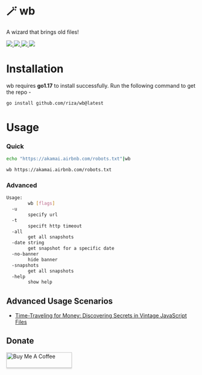 <h1>🪄 wb</h1>  
<p> A wizard that brings old files!</p>  
<p>  
  <a href="https://opensource.org/licenses/MIT">  
    <img src="https://img.shields.io/badge/license-MIT-_red.svg">  
  <a href="https://goreportcard.com/badge/github.com/riza/wb">  
    <img src="https://goreportcard.com/badge/github.com/riza/wb">  
  </a>  
  <a href="https://github.com/riza/wb/releases">  
    <img src="https://img.shields.io/github/release/riza/wb">  
  </a>  
  <a href="https://twitter.com/rizasabuncu">  
    <img src="https://img.shields.io/twitter/follow/rizasabuncu.svg?logo=twitter">  
  </a>  

</p>

# Installation
wb requires **go1.17** to install successfully. Run the following command to get the repo -

```sh
go install github.com/riza/wb@latest
```

# Usage

### Quick 
```sh
echo "https://akamai.airbnb.com/robots.txt"|wb 
```

```sh
wb https://akamai.airbnb.com/robots.txt
```

### Advanced 
```sh
Usage: 
        wb [flags]
  -u 
        specify url  
  -t
        specift http timeout
  -all
        get all snapshots
  -date string
        get snapshot for a specific date
  -no-banner
        hide banner
  -snapshots
        get all snapshots
  -help
        show help
```

## Advanced Usage Scenarios
* [Time-Traveling for Money: Discovering Secrets in Vintage JavaScript Files](https://medium.com/@riza/time-traveling-for-money-discovering-secrets-in-vintage-javascript-files-7deece114b93)

## Donate

<a href="https://www.buymeacoffee.com/rizasabuncu" target="_blank"><img src="https://www.buymeacoffee.com/assets/img/custom_images/orange_img.png" alt="Buy Me A Coffee" style="height: 41px !important;width: 174px !important;box-shadow: 0px 3px 2px 0px rgba(190, 190, 190, 0.5) !important;-webkit-box-shadow: 0px 3px 2px 0px rgba(190, 190, 190, 0.5) !important;" ></a>

 


